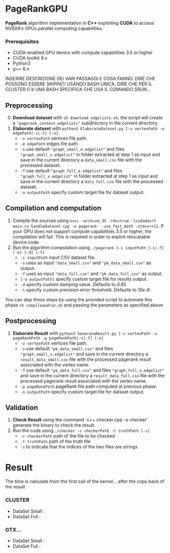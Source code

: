 # PageRankGPU

**PageRank** algorithm implementation in **C++** exploiting **CUDA** to access NVIDIA's GPUs parallel computing capabilities.

### Prerequisites

* CUDA-enabled GPU device with compute capabilities 3.5 or higher
* CUDA toolkit 9.x
* Python3
* g++ 6.x

INSERIRE DESCRIZIONE DEI VARI PASSAGGI E COSA FANNO. 
DIRE CHE POSSONO ESSERE SKIPPATI USANDO BASH UNICA.
DIRE CHE PER IL CLUSTER C'è UNA BASH SPECIFICA CHE USA IL COMANDO SRUN...

## Preprocessing

0. **Download dataset** with `sh download_edgelists.sh`, the script will create a `"pagerank_contest_edgelists"` subdirectory in the current directory.
1. **Elaborate dataset** with `python3 ElaborateDataset.py [-v vertexPath -e edgePath|-s|-f] [-o]` 
    * `-v vertexPath` vertices file path.
    * `-e edgePath` edges file path.
    * `-s` use default `"graph_small_e.edgelist"` and files `"graph_small_v.edgelist"` in folder extracted at step 1 as input and save in the current directory a `data_small.csv` file with the processed dataset.
    * `-f` use default `"graph_full_e.edgelist"` and files `"graph_full_v.edgelist"` in folder extracted at step 1 as input and save in the current directory a `data_full.csv` file with the processed dataset.
    * `-o outputPath` specify custom target file for dataset output.
 



## Compilation and computation

1. Compile the sources using `nvcc -arch=sm_35 -rdc=true -lcudadevrt main.cu handleDataset.cpp -o pagerank  -use_fast_math -std=c++11`. If your GPU does not support compute capabilities 3.5 or higher, the compilation will fail. This is required in order to exploit relocatable device code.
2. Run the algorithm computation using `./pagerank [-i inputPath |-s|-f] [-o] [-d] [-t]`
	* `-i inputPath` input CSV dataset file.
    * `-s` uses as input `"data_small.csv"` and `"pk_data_small.csv"` as output.
    * `-f` uses as input `"data_full.csv"` and `"pk_data_full.csv"` as output.
    * `[-o outputPath]` specify custom target file for results output.
    * `-d` specify custom damping value. Defaults to *0.85*
    * `-t` specify custom precision error threshold. Defaults to *10e-6*

You can skip these steps by using the provided script to automate this phase `sh compileandrun.sh` and passing the parameters as specified above

## Postprocessing

1. **Elaborate Result** with `python3 GenerateResult.py [-v vertexPath -o pageRankPath -p pageRankPath|-s|-f] [-o]`
    * `-v vertexPath` vertices file path.
    * `-s` use default `"pk_data_small.csv"` and files `"graph_small_v.edgelist"` and save in the current directory a `result_data_small.csv` file with the processed pagerank result associated with the vertex name.
    * `-f` use default `"pk_data_full.csv"` and files `"graph_full_v.edgelist"` and save in the current directory a `result_data_full.csv` file with the processed pagerank result associated with the vertex name.
    * `-p pageRankPath` pageRank file path computed at previous phase.
    * `-o outputPath` specify custom target file for dataset output.

## Validation
1. **Check Result** using the command `c++ checker.cpp -o checker' generate the binary to check the result.
2. Run the code using `./checker -c checkerPath -t truthPath [-s]`
	* `-c checkerPath` path of the file to be checked
	* `-t truthPath` path of the truth file
	* `-s` to indicate that the indices of the two files are strings
# Result
The time is calculate from the first call of the kernel... after the copy back of the result
### CLUSTER
* DataSet Small :
* DataSet Full :

### GTX...
* DataSet Small :
* DataSet Full :

	

